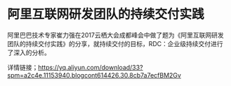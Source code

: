 # 阿里互联网研发团队的持续交付实践
阿里巴巴技术专家崔力强在2017云栖大会成都峰会中做了题为《阿里互联网研发团队的持续交付实践》的分享，就持续交付的目标，RDC：企业级持续交付进行了深入的分析。

详情链接；https://yq.aliyun.com/download/33?spm=a2c4e.11153940.blogcont614426.30.8cb7a7ecfBM2Gv
